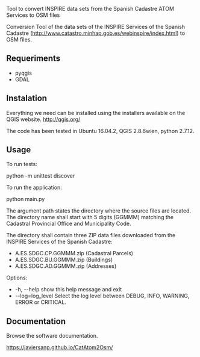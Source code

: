 Tool to convert INSPIRE data sets from the Spanish Cadastre ATOM Services to OSM files

Conversion Tool of the data sets of the INSPIRE Services of the Spanish
Cadastre (http://www.catastro.minhap.gob.es/webinspire/index.html) to
OSM files.

## Requeriments

* pyqgis
* GDAL

## Instalation

Everything we need can be installed using the installers available on the QGIS 
website. http://qgis.org/

The code has been tested in Ubuntu 16.04.2, QGIS 2.8.6wien, python 2.7.12. 

## Usage

To run tests:

python -m unittest discover

To run the application:

python main.py <path>

The argument path states the directory where the source files are located. 
The directory name shall start with 5 digits (GGMMM) matching the Cadastral 
Provincial Office and Municipality Code.

The directory shall contain three ZIP data files downloaded from the INSPIRE
Services of the Spanish Cadastre:

  * A.ES.SDGC.CP.GGMMM.zip (Cadastral Parcels) 
  * A.ES.SDGC.BU.GGMMM.zip (Buildings)
  * A.ES.SDGC.AD.GGMMM.zip (Addresses)

Options:
  * -h, --help       show this help message and exit
  * --log=log_level  Select the log level between DEBUG, INFO, WARNING, ERROR or
                   CRITICAL.

## Documentation

Browse the software documentation.

https://javiersanp.github.io/CatAtom2Osm/
